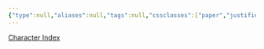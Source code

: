 ```yaml
---
{"type":null,"aliases":null,"tags":null,"cssclasses":["paper","justified","publish"],"draft":true,"created":"2024-10-23T02:22","updated":"2024-10-23T02:23","encoded":"SoH%20Index.md","link":null,"publish":true,"path":"Song of Hero/SoH Index.md","permalink":"/song-of-hero/so-h-index/","PassFrontmatter":true}
---
```



[Character Index](Character%20Index.md)